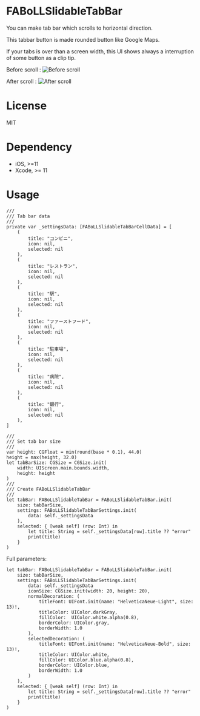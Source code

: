 # FABoLLSlidableTabBar

You can make tab bar which scrolls to horizontal direction.

This tabbar button is made rounded button like Google Maps.

If your tabs is over than a screen width, this UI shows always a interruption of some button as a clip tip.


Before scroll :
![Before scroll](https://github.com/MTattin/FABoLLSlidableTabBar/blob/master/Images/first.png)

After scroll :
![After scroll](https://github.com/MTattin/FABoLLSlidableTabBar/blob/master/Images/end.png)


# License
MIT


# Dependency

- iOS, >=11
- Xcode, >= 11


# Usage

```
///
/// Tab bar data
///
private var _settingsData: [FABoLLSlidableTabBarCellData] = [
    (
        title: "コンビニ",
        icon: nil,
        selected: nil
    ),
    (
        title: "レストラン",
        icon: nil,
        selected: nil
    ),
    (
        title: "駅",
        icon: nil,
        selected: nil
    ),
    (
        title: "ファーストフード",
        icon: nil,
        selected: nil
    ),
    (
        title: "駐車場",
        icon: nil,
        selected: nil
    ),
    (
        title: "病院",
        icon: nil,
        selected: nil
    ),
    (
        title: "銀行",
        icon: nil,
        selected: nil
    ),
]
```

```
///
/// Set tab bar size
///
var height: CGFloat = min(round(base * 0.1), 44.0)
height = max(height, 32.0)
let tabBarSize: CGSize = CGSize.init(
    width: UIScreen.main.bounds.width,
    height: height
)
///
/// Create FABoLLSlidableTabBar
///
let tabBar: FABoLLSlidableTabBar = FABoLLSlidableTabBar.init(
    size: tabBarSize,
    settings: FABoLLSlidableTabBarSettings.init(
        data: self._settingsData
    ),
    selected: { [weak self] (row: Int) in
        let title: String = self._settingsData[row].title ?? "error"
        print(title)
    }
)
```

Full parameters:

```
let tabBar: FABoLLSlidableTabBar = FABoLLSlidableTabBar.init(
    size: tabBarSize,
    settings: FABoLLSlidableTabBarSettings.init(
        data: self._settingsData
        iconSize: CGSize.init(width: 20, height: 20),
        normalDecoration: (
            titleFont: UIFont.init(name: "HelveticaNeue-Light", size: 13)!,
            titleColor: UIColor.darkGray,
            fillColor:  UIColor.white.alpha(0.8),
            borderColor: UIColor.gray,
            borderWidth: 1.0
        ),
        selectedDecoration: (
            titleFont: UIFont.init(name: "HelveticaNeue-Bold", size: 13)!,
            titleColor: UIColor.white,
            fillColor: UIColor.blue.alpha(0.8),
            borderColor: UIColor.blue,
            borderWidth: 1.0
        )
    ),
    selected: { [weak self] (row: Int) in
        let title: String = self._settingsData[row].title ?? "error"
        print(title)
    }
)
```

